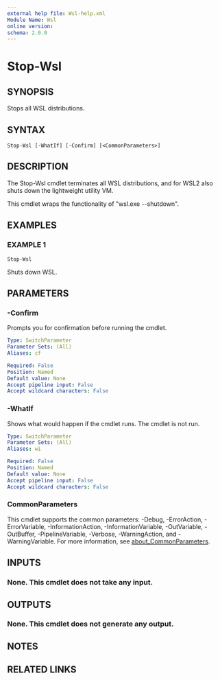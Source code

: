 ```yaml
---
external help file: Wsl-help.xml
Module Name: Wsl
online version:
schema: 2.0.0
---
```


# Stop-Wsl

## SYNOPSIS
Stops all WSL distributions.

## SYNTAX

```
Stop-Wsl [-WhatIf] [-Confirm] [<CommonParameters>]
```

## DESCRIPTION
The Stop-Wsl cmdlet terminates all WSL distributions, and for WSL2 also shuts down the lightweight
utility VM.

This cmdlet wraps the functionality of "wsl.exe --shutdown".

## EXAMPLES

### EXAMPLE 1
```
Stop-Wsl
```

Shuts down WSL.

## PARAMETERS

### -Confirm
Prompts you for confirmation before running the cmdlet.

```yaml
Type: SwitchParameter
Parameter Sets: (All)
Aliases: cf

Required: False
Position: Named
Default value: None
Accept pipeline input: False
Accept wildcard characters: False
```

### -WhatIf
Shows what would happen if the cmdlet runs.
The cmdlet is not run.

```yaml
Type: SwitchParameter
Parameter Sets: (All)
Aliases: wi

Required: False
Position: Named
Default value: None
Accept pipeline input: False
Accept wildcard characters: False
```

### CommonParameters
This cmdlet supports the common parameters: -Debug, -ErrorAction, -ErrorVariable, -InformationAction, -InformationVariable, -OutVariable, -OutBuffer, -PipelineVariable, -Verbose, -WarningAction, and -WarningVariable. For more information, see [about_CommonParameters](http://go.microsoft.com/fwlink/?LinkID=113216).

## INPUTS

### None. This cmdlet does not take any input.
## OUTPUTS

### None. This cmdlet does not generate any output.
## NOTES

## RELATED LINKS
